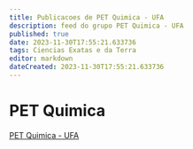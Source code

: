 ```yaml
---
title: Publicacoes de PET Quimica - UFA
description: feed do grupo PET Quimica - UFA
published: true
date: 2023-11-30T17:55:21.633736
tags: Ciencias Exatas e da Terra
editor: markdown
dateCreated: 2023-11-30T17:55:21.633736
---
```


# PET Quimica
[PET Quimica - UFA](/grupo/71PETQuimicaUFA.md)